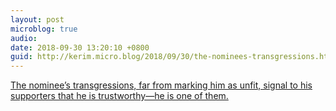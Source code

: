 ```yaml
---
layout: post
microblog: true
audio: 
date: 2018-09-30 13:20:10 +0800
guid: http://kerim.micro.blog/2018/09/30/the-nominees-transgressions.html
---
```

[The nominee’s transgressions, far from marking him as unfit, signal to his supporters that he is trustworthy—he is one of them.](https://www.theatlantic.com/ideas/archive/2018/09/why-do-republicans-still-support-brett-kavanaugh/571699/)
